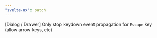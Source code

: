 ```yaml
---
"svelte-ux": patch
---
```


[Dialog / Drawer] Only stop keydown event propagation for `Escape` key (allow arrow keys, etc)
